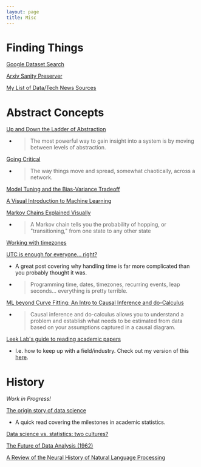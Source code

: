 ```yaml
---
layout: page
title: Misc
---
```


# Finding Things

[Google Dataset Search](https://toolbox.google.com/datasetsearch)

[Arxiv Sanity Preserver](http://arxiv-sanity.com)

[My List of Data/Tech News Sources](https://pdtenpas.github.io/pages/newsletter/sources/)

# Abstract Concepts

[Up and Down the Ladder of Abstraction](http://worrydream.com/#!2/LadderOfAbstraction)

- > The most powerful way to gain insight into a system is by moving between levels of abstraction.

[Going Critical](https://meltingasphalt.com/interactive/going-critical/)

- > The way things move and spread, somewhat chaotically, across a network.

[Model Tuning and the Bias-Variance Tradeoff](http://www.r2d3.us/visual-intro-to-machine-learning-part-2/)

[A Visual Introduction to Machine Learning](http://www.r2d3.us/visual-intro-to-machine-learning-part-1/)

[Markov Chains Explained Visually](http://setosa.io/ev/markov-chains/)

- > A Markov chain tells you the probability of hopping, or "transitioning," from one state to any other state

[Working with timezones](https://davecturner.github.io/2018/08/12/working-with-timezones.html)

[UTC is enough for everyone... right?](https://zachholman.com/talk/utc-is-enough-for-everyone-right)

- A great post covering why handling time is far more complicated than you probably thought it was.
- > Programming time, dates, timezones, recurring events, leap seconds... everything is pretty terrible.

[ML beyond Curve Fitting: An Intro to Causal Inference and do-Calculus](https://www.inference.vc/untitled/)

- > Causal inference and do-calculus allows you to understand a problem and establish what needs to be estimated from data based on your assumptions captured in a causal diagram.

[Leek Lab's guide to reading academic papers](https://github.com/jtleek/readingpapers)

- I.e. how to keep up with a field/industry. Check out my version of this [here](https://pdtenpas.github.io/pages/newsletter/read_newsletters/).

# History

*Work in Progress!*

[The origin story of data science](https://www.welcometothejungle.co/fr/articles/story-origin-data-science)

- A quick read covering the milestones in academic statistics.

[Data science vs. statistics: two cultures?](https://rd.springer.com/article/10.1007/s42081-018-0009-3)

[The Future of Data Analysis (1962)](https://projecteuclid.org/euclid.aoms/1177704711)

[A Review of the Neural History of Natural Language Processing](http://blog.aylien.com/a-review-of-the-recent-history-of-natural-language-processing/)
